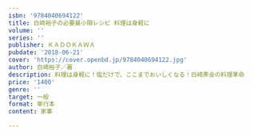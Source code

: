 ```yaml
---
isbn: '9784040694122'
title: 白崎裕子の必要最小限レシピ 料理は身軽に
volume: ''
series: ''
publisher: ＫＡＤＯＫＡＷＡ
pubdate: '2018-06-21'
cover: 'https://cover.openbd.jp/9784040694122.jpg'
author: 白崎裕子／著
description: 料理は身軽に！塩だけで、ここまでおいしくなる！白崎茶会の料理革命
price: '1400'
genre: ''
target: 一般
format: 単行本
content: 家事

---
```

